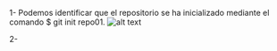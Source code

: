 1- Podemos identificar que el repositorio se ha inicializado mediante el comando $ git init repo01.
![alt text](image.png)

2- 